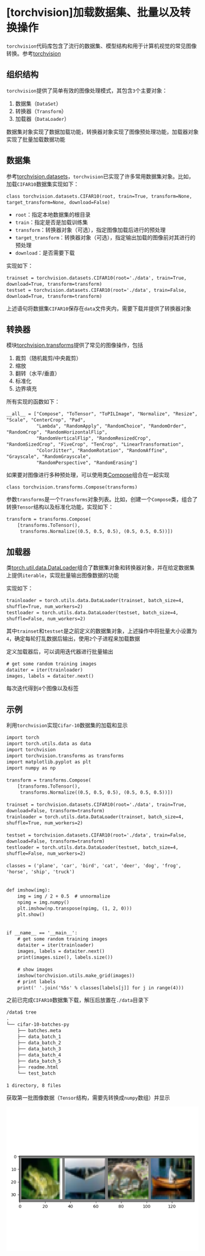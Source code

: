 
# [torchvision]加载数据集、批量以及转换操作

`torchvision`代码库包含了流行的数据集、模型结构和用于计算机视觉的常见图像转换。参考[torchvision](https://pytorch.org/docs/stable/torchvision/index.html)

## 组织结构

`torchvision`提供了简单有效的图像处理模式，其包含`3`个主要对象：

1. 数据集（`DataSet`）
2. 转换器（`Transform`）
3. 加载器（`DataLoader`）

数据集对象实现了数据加载功能，转换器对象实现了图像预处理功能，加载器对象实现了批量加载数据功能

## 数据集

参考[torchvision.datasets](https://pytorch.org/docs/stable/torchvision/datasets.html)，`torchvision`已实现了许多常用数据集对象。比如，加载`CIFAR10`数据集实现如下：

```
class torchvision.datasets.CIFAR10(root, train=True, transform=None, target_transform=None, download=False)
```

* `root`：指定本地数据集的根目录
* `train`：指定是否是加载训练集
* `transform`：转换器对象（可选），指定图像加载后进行的预处理
* `target_transform`：转换器对象（可选），指定输出加载的图像前对其进行的预处理
* `download`：是否需要下载

实现如下：

```
trainset = torchvision.datasets.CIFAR10(root='./data', train=True, download=True, transform=transform)
testset = torchvision.datasets.CIFAR10(root='./data', train=False, download=True, transform=transform)
```

上述语句将数据集`CIFAR10`保存在`data`文件夹内，需要下载并提供了转换器对象

## 转换器

模块[torchvision.transforms](https://pytorch.org/docs/stable/torchvision/transforms.html)提供了常见的图像操作，包括

1. 裁剪（随机裁剪/中央裁剪）
2. 缩放
3. 翻转（水平/垂直）
4. 标准化
5. 边界填充

所有实现的函数如下：

```
__all__ = ["Compose", "ToTensor", "ToPILImage", "Normalize", "Resize", "Scale", "CenterCrop", "Pad",
           "Lambda", "RandomApply", "RandomChoice", "RandomOrder", "RandomCrop", "RandomHorizontalFlip",
           "RandomVerticalFlip", "RandomResizedCrop", "RandomSizedCrop", "FiveCrop", "TenCrop", "LinearTransformation",
           "ColorJitter", "RandomRotation", "RandomAffine", "Grayscale", "RandomGrayscale",
           "RandomPerspective", "RandomErasing"]
```

如果要对图像进行多种预处理，可以使用类[Compose](https://pytorch.org/docs/stable/torchvision/transforms.html#torchvision.transforms.Compose)组合在一起实现

```
class torchvision.transforms.Compose(transforms)
```

参数`transforms`是一个`Transforms`对象列表。比如，创建一个`Compose`类，组合了转换`Tensor`结构以及标准化功能，实现如下：

```
transform = transforms.Compose(
    [transforms.ToTensor(),
     transforms.Normalize((0.5, 0.5, 0.5), (0.5, 0.5, 0.5))])
```

## 加载器

类[torch.util.data.DataLoader](https://pytorch.org/docs/stable/data.html#torch.utils.data.DataLoader)组合了数据集对象和转换器对象，并在给定数据集上提供`iterable`，实现批量输出图像数据的功能

实现如下：

```
trainloader = torch.utils.data.DataLoader(trainset, batch_size=4, shuffle=True, num_workers=2)
testloader = torch.utils.data.DataLoader(testset, batch_size=4, shuffle=False, num_workers=2)
```

其中`trainset`和`testset`是之前定义的数据集对象，上述操作中将批量大小设置为`4`，确定每轮打乱数据后输出，使用`2`个子进程来加载数据

定义加载器后，可以调用迭代器进行批量输出

```
# get some random training images
dataiter = iter(trainloader)
images, labels = dataiter.next()
```

每次迭代得到`4`个图像以及标签

## 示例

利用`torchvision`实现`Cifar-10`数据集的加载和显示

```
import torch
import torch.utils.data as data
import torchvision
import torchvision.transforms as transforms
import matplotlib.pyplot as plt
import numpy as np

transform = transforms.Compose(
    [transforms.ToTensor(),
     transforms.Normalize((0.5, 0.5, 0.5), (0.5, 0.5, 0.5))])

trainset = torchvision.datasets.CIFAR10(root='./data', train=True, download=False, transform=transform)
trainloader = torch.utils.data.DataLoader(trainset, batch_size=4, shuffle=True, num_workers=2)

testset = torchvision.datasets.CIFAR10(root='./data', train=False, download=False, transform=transform)
testloader = torch.utils.data.DataLoader(testset, batch_size=4, shuffle=False, num_workers=2)

classes = ('plane', 'car', 'bird', 'cat', 'deer', 'dog', 'frog', 'horse', 'ship', 'truck')


def imshow(img):
    img = img / 2 + 0.5  # unnormalize
    npimg = img.numpy()
    plt.imshow(np.transpose(npimg, (1, 2, 0)))
    plt.show()


if __name__ == '__main__':
    # get some random training images
    dataiter = iter(trainloader)
    images, labels = dataiter.next()
    print(images.size(), labels.size())

    # show images
    imshow(torchvision.utils.make_grid(images))
    # print labels
    print(' '.join('%5s' % classes[labels[j]] for j in range(4)))
```

之前已完成`CIFAR10`数据集下载，解压后放置在`./data`目录下

```
/data$ tree
.
└── cifar-10-batches-py
    ├── batches.meta
    ├── data_batch_1
    ├── data_batch_2
    ├── data_batch_3
    ├── data_batch_4
    ├── data_batch_5
    ├── readme.html
    └── test_batch

1 directory, 8 files
```

获取第一批图像数据（`Tensor`结构，需要先转换成`numpy`数组）并显示

![](./imgs/cifar-sample-4.png)